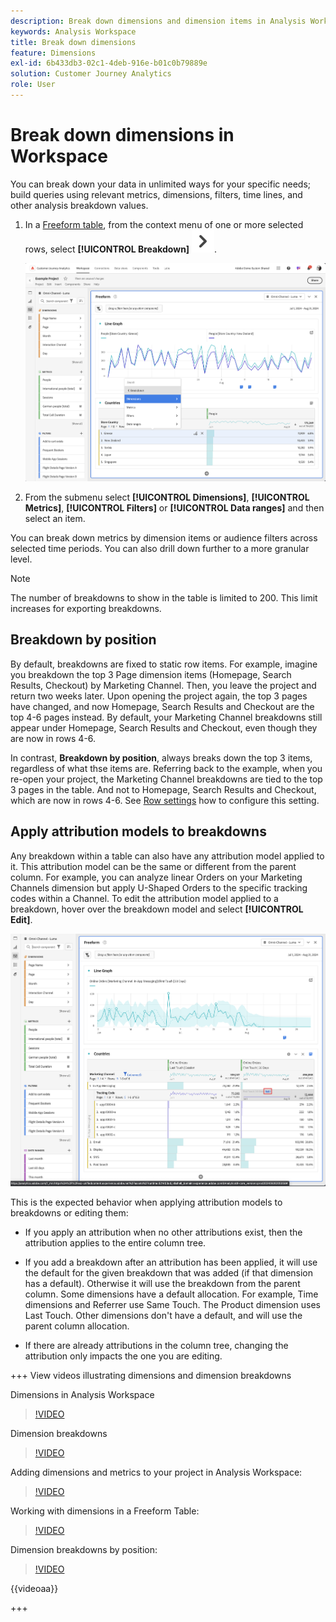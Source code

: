 ```yaml
---
description: Break down dimensions and dimension items in Analysis Workspace.
keywords: Analysis Workspace
title: Break down dimensions
feature: Dimensions
exl-id: 6b433db3-02c1-4deb-916e-b01c0b79889e
solution: Customer Journey Analytics
role: User
---
```

# Break down dimensions in Workspace

You can break down your data in unlimited ways for your specific needs; build queries using relevant metrics, dimensions, filters, time lines, and other analysis breakdown values.

1. In a [Freeform table](/help/analysis-workspace/visualizations/freeform-table/freeform-table.md), from the context menu of one or more selected rows, select **[!UICONTROL Breakdown]** ![ChevronRight](/help/assets/icons/ChevronRight.svg).

   ![Step Result showing Create alert from selection selected.](assets/breakdown.png)

1. From the submenu select **[!UICONTROL Dimensions]**, **[!UICONTROL Metrics]**, **[!UICONTROL Filters]** or **[!UICONTROL Data ranges]** and then select an item.

You can break down metrics by dimension items or audience filters across selected time periods. You can also drill down further to a more granular level.

   >[!NOTE]
   >
   >The number of breakdowns to show in the table is limited to 200. This limit increases for exporting breakdowns.

## Breakdown by position

By default, breakdowns are fixed to static row items. For example, imagine you breakdown the top 3 Page dimension items (Homepage, Search Results, Checkout) by Marketing Channel. Then, you leave the project and return two weeks later. Upon opening the project again, the top 3 pages have changed, and now Homepage, Search Results and Checkout are the top 4-6 pages instead. By default, your Marketing Channel breakdowns still appear under Homepage, Search Results and Checkout, even though they are now in rows 4-6.

In contrast, **Breakdown by position**,  always breaks down the top 3 items, regardless of what thse items are. Referring back to the example, when you re-open your project, the Marketing Channel breakdowns are tied to the top 3 pages in the table. And not to Homepage, Search Results and Checkout, which are now in rows 4-6. See [Row settings](/help/analysis-workspace/visualizations/freeform-table/column-row-settings/table-settings.md) how to configure this setting.



## Apply attribution models to breakdowns

Any breakdown within a table can also have any attribution model applied to it. This attribution model can be the same or different from the parent column. For example, you can analyze linear Orders on your Marketing Channels dimension but apply U-Shaped Orders to the specific tracking codes within a Channel. To edit the attribution model applied to a breakdown, hover over the breakdown model and select **[!UICONTROL Edit]**.

![Order Attribution Comparison showing the Breakdown settings](assets/breakdown-attribution.png)

This is the expected behavior when applying attribution models to breakdowns or editing them:

* If you apply an attribution when no other attributions exist, then the attribution applies to the entire column tree.

* If you add a breakdown after an attribution has been applied, it will use the default for the given breakdown that was added (if that dimension has a default). Otherwise it will use the breakdown from the parent column. Some dimensions have a default allocation. For example, Time dimensions and Referrer use Same Touch. The Product dimension uses Last Touch. Other dimensions don't have a default, and will use the parent column allocation.

* If there are already attributions in the column tree, changing the attribution only impacts the one you are editing.

+++ View videos illustrating dimensions and dimension breakdowns 

Dimensions in Analysis Workspace

>[!VIDEO](https://video.tv.adobe.com/v/23971)

Dimension breakdowns

>[!VIDEO](https://video.tv.adobe.com/v/23969)

Adding dimensions and metrics to your project in Analysis Workspace:

>[!VIDEO](https://video.tv.adobe.com/v/30606)

Working with dimensions in a Freeform Table:

>[!VIDEO](https://video.tv.adobe.com/v/40179)

Dimension breakdowns by position:

>[!VIDEO](https://video.tv.adobe.com/v/24033)

{{videoaa}}

+++
